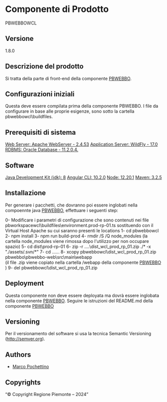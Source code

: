 # Componente di Prodotto
PBWEBBOWCL

## Versione
1.8.0

## Descrizione del prodotto
Si tratta della parte di front-end della componente [PBWEBBO](../pbwebbo). 

## Configurazioni iniziali
Questa deve essere compilata prima della componente PBWEBBO. I file da configurare in base alle proprie esigenze, sono sotto la cartella pbwebbowcl\buildfiles.

## Prerequisiti di sistema
[Web Server: Apache WebServer - 2.4.53](https://www.apache.org)
[Application Server: WildFly - 17.0](https://www.wildfly.org/)
[RDBMS: Oracle Database - 11.2.0.4.](https://www.oracle.org)
## Software
[Java Development Kit (jdk): 8](https://www.oracle.org)
[Angular CLI: 10.2.0](https://angular.io)
[Node: 12.20.1](https://nodejs.org)
[Maven: 3.2.5](https://maven.apache.org)

## Installazione
Per generare i pacchetti, che dovranno poi essere inglobati nella compoennte java [PBWEBBO](../pbwebbo), effettuare i seguenti step:

0- Modificare i parametri di configurazione che sono contenuti nei file pbworkspacewcl\buildfiles\environment.prod-rp-01.ts sostituendo <vh-di prod> con  il Virtual Host Apache su cui saranno presenti le locations
1- cd pbwebbowcl
2- npm install
3- npm run build-prod
4- rmdir /S /Q node_modules
   (la cartella node_modules viene rimossa dopo l'utilizzo per non occupare spazio)
5- cd dist\prod-rp-01
6- zip -r ..\..\dist_wcl_prod_rp_01.zip ./* -x "./assets/.svn/*"
7- cd ..\..\..
8- xcopy pbwebbowcl\dist_wcl_prod_rp_01.zip pbwebbo\pbwebbo-web\src\main\webapp\
   (il file .zip viene copiato nella cartella /webapp della componente [PBWEBBO](../pbwebbo) )
9- del pbwebbowcl\dist_wcl_prod_rp_01.zip

## Deployment
Questa componente non deve essere deployata ma dovrà essere inglobata nella componente [PBWEBBO](../pbwebbo).
Seguire le istruzioni del README.md della componente [PBWEBBO](../pbwebbo)

## Versioning
Per il versionamento del software si usa la tecnica Semantic Versioning (http://semver.org).

## Authors
* [Marco Pochettino](mailto:marco.pochettino@csi.it)

## Copyrights
“© Copyright Regione Piemonte – 2024”